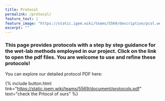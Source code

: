 ```yaml
---
title: Protocol
permalink: /protocol/
feature_text: |
feature_image: "https://static.igem.wiki/teams/5569/description/pcol.webp"
excerpt: ""
---
```


### This page provides protocols with a step by step guidance for the wet-lab methods employed in our project. Click on the link to open the pdf files. You are welcome to use and refine these protocols!

You can explore our detailed protocol PDF here:

{% include button.html link="https://static.igem.wiki/teams/5569/document/protocols.pdf" text="check the Prtocol of ours" %}

